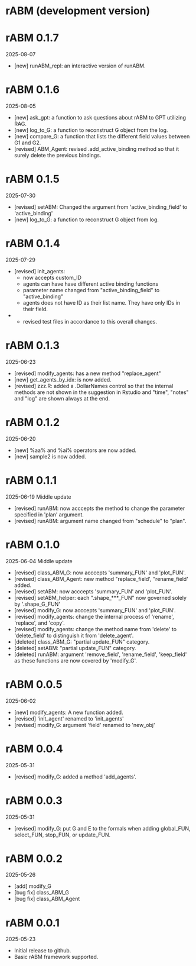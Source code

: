 # rABM (development version)

# rABM 0.1.7
2025-08-07
* [new] runABM_repl: an interactive version of runABM.

# rABM 0.1.6
2025-08-05
* [new] ask_gpt: a function to ask questions about rABM to GPT utilizing RAG.
* [new] log_to_G: a function to reconstruct G object from the log.
* [new] compare_G: a function that lists the different field values between G1 and G2.
* [revised] ABM_Agent: revised .add_active_binding method so that it surely delete the previous bindings.


# rABM 0.1.5
2025-07-30
* [revised] setABM: Changed the argument from 'active_binding_field' to 'active_binding'
* [new] log_to_G: a function to reconstruct G object from log.


# rABM 0.1.4
2025-07-29
* [revised] init_agents: 
    - now accepts custom_ID
    - agents can have have different active binding functions
    - parameter name changed from "active_binding_field" to "active_binding"
    - agents does not have ID as their list name. They have only IDs in their field.
* - revised test files in accordance to this overall changes.
    

# rABM 0.1.3
2025-06-23
* [revised] modify_agents: has a new method "replace_agent"
* [new] get_agents_by_idx: is now added.
* [revised] zzz.R: added a .DollarNames control so that the internal methods are
not shown in the suggestion in Rstudio and "time", "notes" and "log" are shown always at the end.

# rABM 0.1.2
2025-06-20
* [new] %aa% and %ai% operators are now added.
* [new] sample2 is now added.

# rABM 0.1.1
2025-06-19
Middle update
* [revised] runABM: now acccepts the method to change the parameter specified in 'plan' argument.
* [revised] runABM: argument name changed from "schedule" to "plan".

# rABM 0.1.0
2025-06-04
Middle update
* [revised] class_ABM_G: now acccepts 'summary_FUN' and 'plot_FUN'.
* [revised] class_ABM_Agent: new method "replace_field', "rename_field' added. 
* [revised] setABM: now acccepts 'summary_FUN' and 'plot_FUN'.
* [revised] setABM_helper: each ".shape_***_FUN" now governed solely by '.shape_G_FUN'
* [revised] modify_G: now acccepts 'summary_FUN' and 'plot_FUN'.
* [revised] modify_agents: change the internal process of 'rename', 'replace', and 'copy'. 
* [revised] modify_agents: change the method name from 'delete' to 'delete_field' to distinguish it from 'delete_agent'.
* [deleted] class_ABM_G: "partial update_FUN" category. 
* [deleted] setABM:  "partial update_FUN" category.
* [deleted] runABM: argument 'remove_field', 'rename_field', 'keep_field' 
as these functions are now covered by 'modify_G'.

# rABM 0.0.5
2025-06-02
* [new] modify_agents: A new function added.
* [revised] 'init_agent' renamed to 'init_agents'
* [revised] modify_G: argument 'field' renamed to 'new_obj'

# rABM 0.0.4
2025-05-31
* [revised] modify_G: added a method 'add_agents'.

# rABM 0.0.3
2025-05-31
* [revised] modify_G: put G and E to the formals when adding global_FUN, select_FUN, stop_FUN, or update_FUN.

# rABM 0.0.2
2025-05-26
* [add] modify_G
* [bug fix] class_ABM_G
* [bug fix] class_ABM_Agent

# rABM 0.0.1
2025-05-23
* Initial release to github.
* Basic rABM framework supported.
